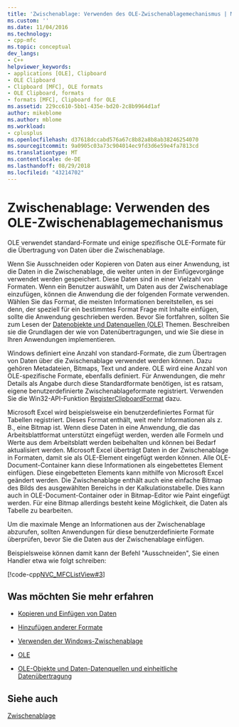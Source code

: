 ```yaml
---
title: 'Zwischenablage: Verwenden des OLE-Zwischenablagemechanismus | Microsoft-Dokumentation'
ms.custom: ''
ms.date: 11/04/2016
ms.technology:
- cpp-mfc
ms.topic: conceptual
dev_langs:
- C++
helpviewer_keywords:
- applications [OLE], Clipboard
- OLE Clipboard
- Clipboard [MFC], OLE formats
- OLE Clipboard, formats
- formats [MFC], Clipboard for OLE
ms.assetid: 229cc610-5bb1-435e-bd20-2c8b9964d1af
author: mikeblome
ms.author: mblome
ms.workload:
- cplusplus
ms.openlocfilehash: d37618dccabd576a67c8b82a8b8ab38246254070
ms.sourcegitcommit: 9a0905c03a73c904014ec9fd3d6e59e4fa7813cd
ms.translationtype: MT
ms.contentlocale: de-DE
ms.lasthandoff: 08/29/2018
ms.locfileid: "43214702"
---
```

# <a name="clipboard-using-the-ole-clipboard-mechanism"></a>Zwischenablage: Verwenden des OLE-Zwischenablagemechanismus
OLE verwendet standard-Formate und einige spezifische OLE-Formate für die Übertragung von Daten über die Zwischenablage.  
  
 Wenn Sie Ausschneiden oder Kopieren von Daten aus einer Anwendung, ist die Daten in die Zwischenablage, die weiter unten in der Einfügevorgänge verwendet werden gespeichert. Diese Daten sind in einer Vielzahl von Formaten. Wenn ein Benutzer auswählt, um Daten aus der Zwischenablage einzufügen, können die Anwendung die der folgenden Formate verwenden. Wählen Sie das Format, die meisten Informationen bereitstellen, es sei denn, der speziell für ein bestimmtes Format Frage mit Inhalte einfügen, sollte die Anwendung geschrieben werden. Bevor Sie fortfahren, sollten Sie zum Lesen der [Datenobjekte und Datenquellen (OLE)](../mfc/data-objects-and-data-sources-ole.md) Themen. Beschreiben sie die Grundlagen der wie von Datenübertragungen, und wie Sie diese in Ihren Anwendungen implementieren.  
  
 Windows definiert eine Anzahl von standard-Formate, die zum Übertragen von Daten über die Zwischenablage verwendet werden können. Dazu gehören Metadateien, Bitmaps, Text und andere. OLE wird eine Anzahl von OLE-spezifische Formate, ebenfalls definiert. Für Anwendungen, die mehr Details als Angabe durch diese Standardformate benötigen, ist es ratsam, eigene benutzerdefinierte Zwischenablageformate registriert. Verwenden Sie die Win32-API-Funktion [RegisterClipboardFormat](/windows/desktop/api/winuser/nf-winuser-registerclipboardformata) dazu.  
  
 Microsoft Excel wird beispielsweise ein benutzerdefiniertes Format für Tabellen registriert. Dieses Format enthält, weit mehr Informationen als z. B., eine Bitmap ist. Wenn diese Daten in eine Anwendung, die das Arbeitsblattformat unterstützt eingefügt werden, werden alle Formeln und Werte aus dem Arbeitsblatt werden beibehalten und können bei Bedarf aktualisiert werden. Microsoft Excel überträgt Daten in der Zwischenablage in Formaten, damit sie als OLE-Element eingefügt werden können. Alle OLE-Document-Container kann diese Informationen als eingebettetes Element einfügen. Diese eingebetteten Elements kann mithilfe von Microsoft Excel geändert werden. Die Zwischenablage enthält auch eine einfache Bitmap des Bilds des ausgewählten Bereichs in der Kalkulationstabelle. Dies kann auch in OLE-Document-Container oder in Bitmap-Editor wie Paint eingefügt werden. Für eine Bitmap allerdings besteht keine Möglichkeit, die Daten als Tabelle zu bearbeiten.  
  
 Um die maximale Menge an Informationen aus der Zwischenablage abzurufen, sollten Anwendungen für diese benutzerdefinierte Formate überprüfen, bevor Sie die Daten aus der Zwischenablage einfügen.  
  
 Beispielsweise können damit kann der Befehl "Ausschneiden", Sie einen Handler etwa wie folgt schreiben:  
  
 [!code-cpp[NVC_MFCListView#3](../atl/reference/codesnippet/cpp/clipboard-using-the-ole-clipboard-mechanism_1.cpp)]  
  
## <a name="what-do-you-want-to-know-more-about"></a>Was möchten Sie mehr erfahren  
  
-   [Kopieren und Einfügen von Daten](../mfc/clipboard-copying-and-pasting-data.md)  
  
-   [Hinzufügen anderer Formate](../mfc/clipboard-adding-other-formats.md)  
  
-   [Verwenden der Windows-Zwischenablage](../mfc/clipboard-using-the-windows-clipboard.md)  
  
-   [OLE](../mfc/ole-background.md)  
  
-   [OLE-Objekte und Daten-Datenquellen und einheitliche Datenübertragung](../mfc/data-objects-and-data-sources-ole.md)  
  
## <a name="see-also"></a>Siehe auch  
 [Zwischenablage](../mfc/clipboard.md)

